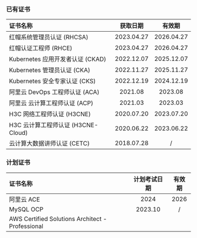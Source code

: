 ### 已有证书

| 证书名称                           |  获取日期  |   有效期   |
| :--------------------------------- | :--------: | :--------: |
| 红帽系统管理员认证 (RHCSA)         | 2023.04.27 | 2026.04.27 |
| 红帽认证工程师 (RHCE)              | 2023.04.27 | 2026.04.27 |
| Kubernetes 应用开发者认证 (CKAD)   | 2022.12.07 | 2025.12.07 |
| Kubernetes 管理员认证 (CKA)        | 2022.11.27 | 2025.11.27 |
| Kubernetes 安全专家认证 (CKS)      | 2022.12.19 | 2024.12.19 |
| 阿里云 DevOps 工程师认证 (ACA)     |  2021.08   |  2023.08   |
| 阿里云 云计算工程师认证 (ACP)      |  2021.03   |  2023.03   |
| H3C 网络工程师认证 (H3CNE)         | 2020.07.20 | 2023.07.20 |
| H3C 云计算工程师认证 (H3CNE-Cloud) | 2020.06.22 | 2023.06.22 |
| 云计算大数据讲师认证 (CETC)        | 2018.07.28 |     /      |

### 计划证书

| 证书名称                                         | 计划考试日期 | 有效期 |
| :----------------------------------------------- | :----------: | :----: |
| 阿里云 ACE                                       |     2024     |  2026  |
| MySQL OCP                                        |   2023.10    |   /    |
| AWS Certified Solutions Architect - Professional |              |        |